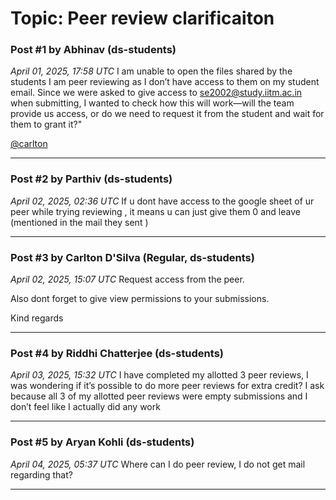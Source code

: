 # Topic: Peer review clarificaiton

### Post #1 by **Abhinav** (ds-students)
*April 01, 2025, 17:58 UTC*
I am unable to open the files shared by the students I am peer reviewing as I don’t have access to them on my student email. Since we were asked to give access to se2002@study.iitm.ac.in when submitting, I wanted to check how this will work—will the team provide us access, or do we need to request it from the student and wait for them to grant it?"

[@carlton](https://discourse.onlinedegree.iitm.ac.in/u/carlton)

---

### Post #2 by **Parthiv** (ds-students)
*April 02, 2025, 02:36 UTC*
If u dont have access to the google sheet of ur peer while trying reviewing , it means u can just give them 0 and leave (mentioned in the mail they sent )

---

### Post #3 by **Carlton D'Silva** (Regular, ds-students)
*April 02, 2025, 15:07 UTC*
Request access from the peer.

Also dont forget to give view permissions to your submissions.

Kind regards

---

### Post #4 by **Riddhi Chatterjee** (ds-students)
*April 03, 2025, 15:32 UTC*
I have completed my allotted 3 peer reviews, I was wondering if it’s possible to do more peer reviews for extra credit? I ask because all 3 of my allotted peer reviews were empty submissions and I don’t feel like I actually did any work

---

### Post #5 by **Aryan Kohli** (ds-students)
*April 04, 2025, 05:37 UTC*
Where can I do peer review, I do not get mail regarding that?

---
